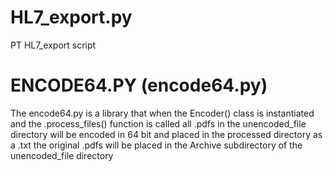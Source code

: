 # HL7_export.py
PT HL7_export script



# ENCODE64.PY (encode64.py) 
The encode64.py is a library that when the Encoder() class is instantiated
and the .process_files() function is called all .pdfs in the unencoded_file directory
will be encoded in 64 bit and placed in the processed directory as a .txt 
the original .pdfs will be placed in the Archive subdirectory of the unencoded_file directory
